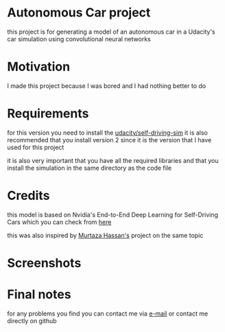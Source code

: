 # Autonomous Car project


this project is for generating a model of an autonomous car in a Udacity's car simulation using convolutional neural networks


# Motivation

I made this project because I was bored and I had nothing better to do

# Requirements

for this version you need to install the [udacity/self-driving-sim](https://github.com/udacity/self-driving-car-sim) it is also recommended that you install version 2 since it is the version that I have used for this project

it is also very important that you have all the required libraries and that you install the simulation in the same directory as the code file

# Credits

this model is based on Nvidia's End-to-End Deep Learning for Self-Driving Cars which you can check from [here](https://developer.nvidia.com/blog/deep-learning-self-driving-cars/)

this was also inspired by [Murtaza Hassan's](https://github.com/murtazahassan) project on the same topic

# Screenshots



# Final notes

for any problems you find you can contact me via [e-mail](pa66553@outlook.com) or contact me directly on github
